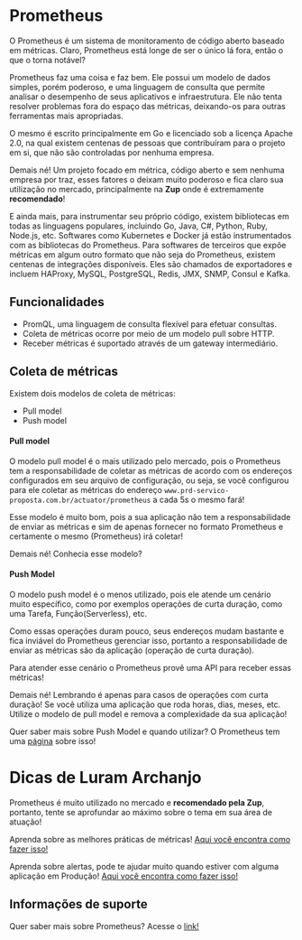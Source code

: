 # Prometheus

O Prometheus é um sistema de monitoramento de código aberto baseado em métricas. Claro, Prometheus está longe de ser o 
único lá fora, então o que o torna notável?

Prometheus faz uma coisa e faz bem. Ele possui um modelo de dados simples, porém poderoso, e uma linguagem de consulta 
que permite analisar o desempenho de seus aplicativos e infraestrutura. Ele não tenta resolver problemas fora do espaço 
das métricas, deixando-os para outras ferramentas mais apropriadas.

O mesmo é escrito principalmente em Go e licenciado sob a licença Apache 2.0, na qual existem centenas de pessoas que 
contribuíram para o projeto em si, que não são controladas por nenhuma empresa.

Demais né! Um projeto focado em métrica, código aberto e sem nenhuma empresa por traz, esses fatores o deixam muito 
poderoso e fica claro sua utilização no mercado, principalmente na **Zup** onde é extremamente **recomendado**!

E ainda mais, para instrumentar seu próprio código, existem bibliotecas em todas as linguagens populares, incluindo Go, 
Java, C#, Python, Ruby, Node.js, etc. Softwares como Kubernetes e Docker já estão instrumentados com as bibliotecas do 
Prometheus. Para softwares de terceiros que expõe métricas em algum outro formato que não seja do Prometheus, existem 
centenas de integrações disponíveis. Eles são chamados de exportadores e incluem HAProxy, MySQL, PostgreSQL, Redis, 
JMX, SNMP, Consul e Kafka.

## Funcionalidades

* PromQL, uma linguagem de consulta flexível para efetuar consultas.
* Coleta de métricas ocorre por meio de um modelo pull sobre HTTP.
* Receber métricas é suportado através de um gateway intermediário.

## Coleta de métricas

Existem dois modelos de coleta de métricas:

- Pull model
- Push model

#### Pull model

O modelo pull model é o mais utilizado pelo mercado, pois o Prometheus tem a responsabilidade de coletar as métricas de 
acordo com os endereços configurados em seu arquivo de configuração, ou seja, se você configurou para ele coletar as métricas 
do endereço `www.prd-servico-proposta.com.br/actuator/prometheus` a cada 5s o mesmo fará!

Esse modelo é muito bom, pois a sua aplicação não tem a responsabilidade de enviar as métricas e sim de apenas fornecer 
no formato Prometheus e certamente o mesmo (Prometheus) irá coletar!

Demais né! Conhecia esse modelo?

#### Push Model

O modelo push model é o menos utilizado, pois ele atende um cenário muito específico, como por exemplos operações de 
curta duração, como uma Tarefa, Função(Serverless), etc.

Como essas operações duram pouco, seus endereços mudam bastante e fica inviável do Prometheus gerenciar isso, portanto a 
responsabilidade de enviar as métricas são da aplicação (operação de curta duração).

Para atender esse cenário o Prometheus provê uma API para receber essas métricas!

Demais né! Lembrando é apenas para casos de operações com curta duração! Se você utiliza uma aplicação que roda horas, 
dias, meses, etc. Utilize o modelo de pull model e remova a complexidade da sua aplicação!

Quer saber mais sobre Push Model e quando utilizar? O Prometheus tem uma [página](https://prometheus.io/docs/practices/pushing/) sobre isso!

# Dicas de Luram Archanjo

Prometheus é muito utilizado no mercado e **recomendado pela Zup**, portanto, tente se aprofundar ao 
máximo sobre o tema em sua área de atuação!

Aprenda sobre as melhores práticas de métricas! [Aqui você encontra como fazer isso!](https://prometheus.io/docs/practices/naming/)

Aprenda sobre alertas, pode te ajudar muito quando estiver com alguma aplicação em Produção! [Aqui você encontra como fazer isso!](https://prometheus.io/docs/alerting/latest/overview/)

## Informações de suporte

Quer saber mais sobre Prometheus? Acesse o [link!](https://prometheus.io/)